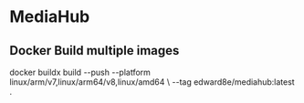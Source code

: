 # MediaHub

## Docker Build multiple images
docker buildx build --push --platform linux/arm/v7,linux/arm64/v8,linux/amd64 \ --tag edward8e/mediahub:latest .
